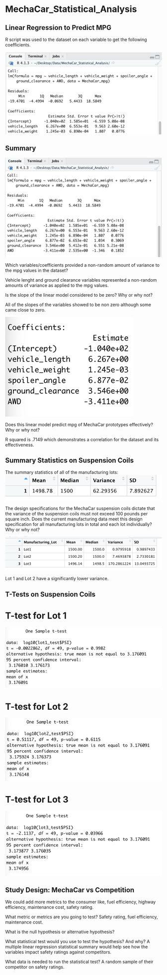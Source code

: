 # MechaCar_Statistical_Analysis

## Linear Regression to Predict MPG

R script was used to the dataset on each variable to get the following coefficients.

![This is an image](https://github.com/pipecedillo/MechaCar_Statistical_Analysis/blob/main/Images/01.png)

## Summary

![This is an image](https://github.com/pipecedillo/MechaCar_Statistical_Analysis/blob/main/Images/02.png)

Which variables/coefficients provided a non-random amount of variance to the mpg values in the dataset?

Vehicle lenght and ground clearance variables represented a non-random amounts of variance as applied to the mpg values.

Is the slope of the linear model considered to be zero? Why or why not?

All of the slopes of the variables showed to be non zero although some came close to zero.

![This is an image](https://github.com/pipecedillo/MechaCar_Statistical_Analysis/blob/main/Images/pic1.png)

Does this linear model predict mpg of MechaCar prototypes effectively? Why or why not?

R squared is .7149 which demonstrates a correlation for the dataset and its effectiveness. 

## Summary Statistics on Suspension Coils

The summary statistics of all of the manufacturing lots:
![This is an image](https://github.com/pipecedillo/MechaCar_Statistical_Analysis/blob/main/Images/pic2.png)

The design specifications for the MechaCar suspension coils dictate that the variance of the suspension coils must not exceed 100 pounds per square inch. Does the current manufacturing data meet this design specification for all manufacturing lots in total and each lot individually? Why or why not?

![This is an image](https://github.com/pipecedillo/MechaCar_Statistical_Analysis/blob/main/Images/pic3.png)


Lot 1 and Lot 2 have a significantly lower variance.

## T-Tests on Suspension Coils

# T-test for Lot 1
![This is an image](https://github.com/pipecedillo/MechaCar_Statistical_Analysis/blob/main/Images/pic5.png)

# T-test for Lot 2
![This is an image](https://github.com/pipecedillo/MechaCar_Statistical_Analysis/blob/main/Images/pic6.png)

# T-test for Lot 3
![This is an image](https://github.com/pipecedillo/MechaCar_Statistical_Analysis/blob/main/Images/pic7.png)

## Study Design: MechaCar vs Competition

We could add more metrics to the consumer like, fuel efficiency, highway efficiency, maintenance cost, safety rating.

What metric or metrics are you going to test?
Safety rating, fuel efficiency, maintenance cost.

What is the null hypothesis or alternative hypothesis?


What statistical test would you use to test the hypothesis? And why?
A multiple linear regression statistical summary would help see how the variables impact safety ratings against competitors.

What data is needed to run the statistical test?
A random sample of their competitor on safety ratings.
